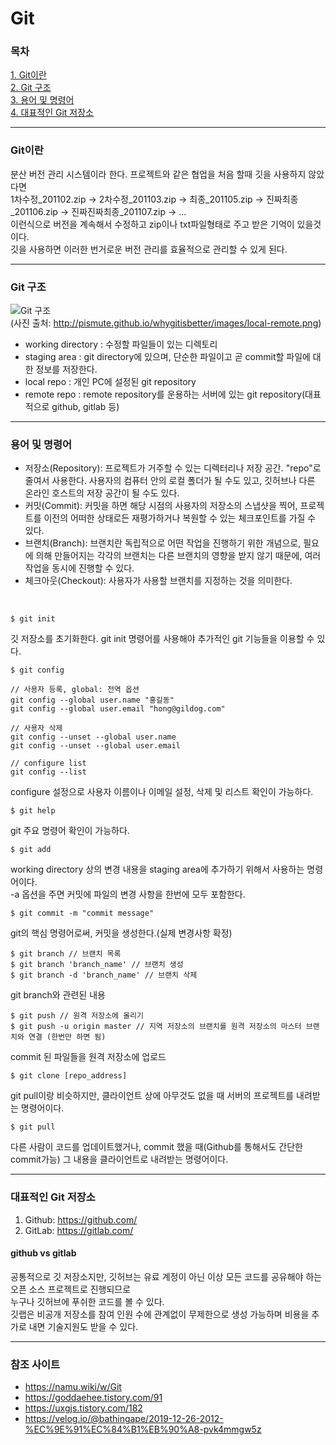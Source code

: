 # Git
### 목차
[1. Git이란](#git이란)<br>
[2. Git 구조](#git-구조)<br>
[3. 용어 및 명령어](#용어-및-명령어)<br>
[4. 대표적인 Git 저장소](#대표적인-git-저장소)<br>
<hr>

### Git이란<br>
분산 버전 관리 시스템이라 한다. 프로젝트와 같은 협업을 처음 할때 깃을 사용하지 않았다면<br>
1차수정_201102.zip -> 2차수정_201103.zip -> 최종_201105.zip -> 진짜최종_201106.zip -> 진짜진짜최종_201107.zip -> ...<br>
이런식으로 버전을 계속해서 수정하고 zip이나 txt파일형태로 주고 받은 기억이 있을것이다.<br>
깃을 사용하면 이러한 번거로운 버전 관리를 효율적으로 관리할 수 있게 된다.<br>
<hr>

### Git 구조
![Git 구조](http://pismute.github.io/whygitisbetter/images/local-remote.png "Git 구조")<br>
(사진 출처: http://pismute.github.io/whygitisbetter/images/local-remote.png)<br>
- working directory : 수정할 파일들이 있는 디렉토리
- staging area : git directory에 있으며, 단순한 파일이고 곧 commit할 파일에 대한 정보를 저장한다.
- local repo : 개인 PC에 설정된 git repository
- remote repo : remote repository를 운용하는 서버에 있는 git repository(대표적으로 github, gitlab 등)
<hr>

### 용어 및 명령어<br>
- 저장소(Repository): 프로젝트가 거주할 수 있는 디렉터리나 저장 공간. "repo"로 줄여서 사용한다. 사용자의 컴퓨터 안의 로컬 폴더가 될 수도 있고,
깃허브나 다른 온라인 호스트의 저장 공간이 될 수도 있다.
- 커밋(Commit): 커밋을 하면 해당 시점의 사용자의 저장소의 스냅샷을 찍어, 프로젝트를 이전의 어떠한 상태로든 재평가하거나 복원할 수 있는 체크포인트를 가질 수 있다.
- 브랜치(Branch): 브랜치란 독립적으로 어떤 작업을 진행하기 위한 개념으로, 필요에 의해 만들어지는 각각의 브랜치는 다른 브랜치의 영향을 받지 않기 때문에, 여러 작업을 동시에 진행할 수 있다.
- 체크아웃(Checkout): 사용자가 사용할 브랜치를 지정하는 것을 의미한다.
<br>

```
$ git init
```
깃 저장소를 초기화한다. git init 명령어를 사용해야 추가적인 git 기능들을 이용할 수 있다.

```
$ git config

// 사용자 등록, global: 전역 옵션
git config --global user.name "홍길동"
git config --global user.email "hong@gildog.com"

// 사용자 삭제
git config --unset --global user.name
git config --unset --global user.email

// configure list
git config --list
```
configure 설정으로 사용자 이름이나 이메일 설정, 삭제 및 리스트 확인이 가능하다.

```
$ git help
```
git 주요 명령어 확인이 가능하다.

```
$ git add
```
working directory 상의 변경 내용을 staging area에 추가하기 위해서 사용하는 명령어이다.<br>
-a 옵션을 주면 커밋에 파일의 변경 사항을 한번에 모두 포함한다.

```
$ git commit -m "commit message"
```
git의 핵심 명령어로써, 커밋을 생성한다.(실제 변경사항 확정)

```
$ git branch // 브랜치 목록
$ git branch 'branch_name' // 브랜치 생성
$ git branch -d 'branch_name' // 브랜치 삭제
```
git branch와 관련된 내용

```
$ git push // 원격 저장소에 올리기
$ git push -u origin master // 지역 저장소의 브랜치를 원격 저장소의 마스터 브랜치와 연결 (한번만 하면 됨)
```
commit 된 파일들을 원격 저장소에 업로드

```
$ git clone [repo_address]
```
git pull이랑 비슷하지만, 클라이언트 상에 아무것도 없을 때 서버의 프로젝트를 내려받는 명령어이다.

```
$ git pull
```
다른 사람이 코드를 업데이트했거나, commit 했을 때(Github를 통해서도 간단한 commit가능) 그 내용을 클라이언트로 내려받는 명령어이다.

<hr>

### 대표적인 Git 저장소
1. Github: https://github.com/<br>
2. GitLab: https://gitlab.com/<br>

#### github vs gitlab <br>
공통적으로 깃 저장소지만, 깃허브는 유료 계정이 아닌 이상 모든 코드를 공유해야 하는 오픈 소스 프로젝트로 진행되므로<br>
누구나 깃허브에 푸쉬한 코드를 볼 수 있다.<br>
깃랩은 비공개 저장소를 참여 인원 수에 관계없이 무제한으로 생성 가능하며 비용을 추가로 내면 기술지원도 받을 수 있다.<br>
<hr>

### 참조 사이트
- https://namu.wiki/w/Git
- https://goddaehee.tistory.com/91
- https://uxgjs.tistory.com/182
- https://velog.io/@bathingape/2019-12-26-2012-%EC%9E%91%EC%84%B1%EB%90%A8-pvk4mmgw5z
